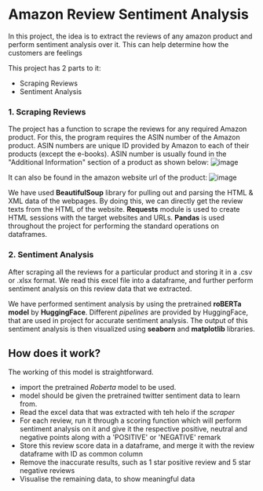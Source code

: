 # Amazon Review Sentiment Analysis 


In this project, the idea is to extract the reviews of any amazon product and perform sentiment analysis over it. This can help determine how the customers are feelings 

This project has 2 parts to it:
- Scraping Reviews
- Sentiment Analysis

### 1. Scraping Reviews
The project has a function to scrape the reviews for any required Amazon product. For this, the program requires the ASIN number of the Amazon product. ASIN numbers are unique ID provided by Amazon to each of their products (except the e-books).
ASIN number is usually found in the "Additional Information" section of a product as shown below:
![image](https://user-images.githubusercontent.com/73123690/207691018-f2ddfe19-7ba6-4d0a-b29a-cd85b92eb993.png)

It can also be found in the amazon website url of the product:
![image](https://user-images.githubusercontent.com/73123690/207691093-d8bb0ec6-1862-4147-8b9c-7fe6ecaaece7.png)

We have used **BeautifulSoup** library for pulling out and parsing the HTML & XML data of the webpages. By doing this, we can directly get the review texts from the HTML of the website.
**Requests** module is used to create HTML sessions with the target websites and URLs.
**Pandas** is used throughout the project for performing the standard operations on dataframes.

### 2. Sentiment Analysis

After scraping all the reviews for a particular product and storing it in a .csv or .xlsx format. We read this excel file into a dataframe, and further perform sentiment analysis on this review data that we extracted.

We have performed sentiment analysis by using the pretrained **roBERTa model** by **HuggingFace**. Different _pipelines_ are provided by HuggingFace, that are used in project for accurate sentiment analysis.
The output of this sentiment analysis is then visualized using **seaborn** and **matplotlib** libraries.

## How does it work?
The working of this model is straightforward.
- import the pretrained *Roberta* model to be used.
- model should be given the pretrained twitter sentiment data to learn from.
- Read the excel data that was extracted with teh helo if the *scraper*
- For each review, run it through a scoring function which will perform sentiment analysis on it and give it the respective positive, neutral and negative points along with a 'POSITIVE' or 'NEGATIVE' remark
- Store this review score data in a dataframe, and merge it with the review dataframe with ID as common column
- Remove the inaccurate results, such as 1 star positive review and 5 star negative reviews
- Visualise the remaining data, to show meaningful data

